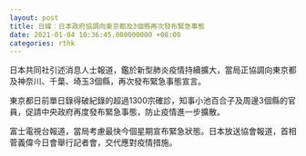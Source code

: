```yaml
---
layout: post
title: 日媒︰日本政府協調向東京都及3個縣再次發布緊急事態
date: 2021-01-04 10:36:45.000000000 +08:00
categories: rthk
---
```


日本共同社引述消息人士報道，鑑於新型肺炎疫情持續擴大，當局正協調向東京都及神奈川、千葉、埼玉3個縣，再次發布緊急事態宣言。

東京都日前單日錄得破紀錄的超過1300宗確診，知事小池百合子及周邊3個縣的官員，促請中央政府再度發布緊急事態，防止疫情進一步擴散。

富士電視台報道，當局考慮最快今個星期宣布緊急狀態。日本放送協會報道，首相菅義偉今日會舉行記者會，交代應對疫情措施。
